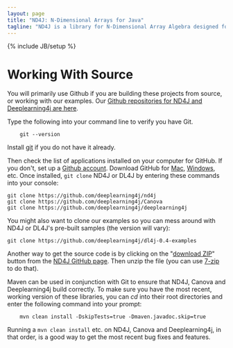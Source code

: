 ```yaml
---
layout: page
title: "ND4J: N-Dimensional Arrays for Java"
tagline: "ND4J is a library for N-Dimensional Array Algebra designed for production environments"
---
```

{% include JB/setup %}

# Working With Source

You will primarily use Github if you are building these projects from source, or working with our examples. Our [Github repositories for ND4J and Deeplearning4j are here](https://github.com/deeplearning4j/).

Type the following into your command line to verify you have Git.

		git --version 

Install [git](https://git-scm.herokuapp.com/book/en/v2/Getting-Started-Installing-Git) if you do not have it already. 

Then check the list of applications installed on your computer for GitHub. If you don't, set up a [Github account](https://github.com/join). Download GitHub for [Mac](https://mac.github.com/), [Windows](https://windows.github.com/), etc. Once installed, `git clone` ND4J or DL4J by entering these commands into your console:

    git clone https://github.com/deeplearning4j/nd4j
    git clone https://github.com/deeplearning4j/Canova
    git clone https://github.com/deeplearning4j/deeplearning4j

You might also want to clone our examples so you can mess around with ND4J or DL4J's pre-built samples (the version will vary):

    git clone https://github.com/deeplearning4j/dl4j-0.4-examples

Another way to get the source code is by clicking on the "[download ZIP](https://github.com/deeplearning4j/nd4j/archive/master.zip)" button from the [ND4J GitHub page](https://github.com/deeplearning4j/nd4j). Then unzip the file (you can use [7-zip](http://www.7-zip.org/download.html) to do that).

Maven can be used in conjunction with Git to ensure that ND4J, Canova and Deeplearning4j build correctly. To make sure you have the most recent, working version of these libraries, you can *cd* into their root directories and enter the following command into your prompt:

		mvn clean install -DskipTests=true -Dmaven.javadoc.skip=true

Running a `mvn clean install` etc. on ND4J, Canova and Deeplearning4j, in that order, is a good way to get the most recent bug fixes and features. 
